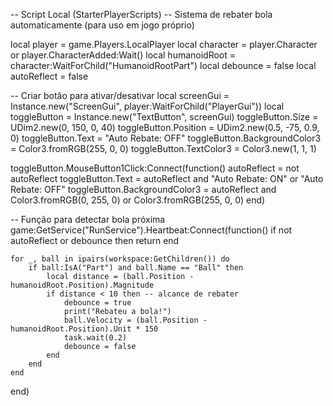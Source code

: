-- Script Local (StarterPlayerScripts)
-- Sistema de rebater bola automaticamente (para uso em jogo próprio)

local player = game.Players.LocalPlayer
local character = player.Character or player.CharacterAdded:Wait()
local humanoidRoot = character:WaitForChild("HumanoidRootPart")
local debounce = false
local autoReflect = false

-- Criar botão para ativar/desativar
local screenGui = Instance.new("ScreenGui", player:WaitForChild("PlayerGui"))
local toggleButton = Instance.new("TextButton", screenGui)
toggleButton.Size = UDim2.new(0, 150, 0, 40)
toggleButton.Position = UDim2.new(0.5, -75, 0.9, 0)
toggleButton.Text = "Auto Rebate: OFF"
toggleButton.BackgroundColor3 = Color3.fromRGB(255, 0, 0)
toggleButton.TextColor3 = Color3.new(1, 1, 1)

toggleButton.MouseButton1Click:Connect(function()
	autoReflect = not autoReflect
	toggleButton.Text = autoReflect and "Auto Rebate: ON" or "Auto Rebate: OFF"
	toggleButton.BackgroundColor3 = autoReflect and Color3.fromRGB(0, 255, 0) or Color3.fromRGB(255, 0, 0)
end)

-- Função para detectar bola próxima
game:GetService("RunService").Heartbeat:Connect(function()
	if not autoReflect or debounce then return end

	for _, ball in ipairs(workspace:GetChildren()) do
		if ball:IsA("Part") and ball.Name == "Ball" then
			local distance = (ball.Position - humanoidRoot.Position).Magnitude
			if distance < 10 then -- alcance de rebater
				debounce = true
				print("Rebateu a bola!")
				ball.Velocity = (ball.Position - humanoidRoot.Position).Unit * 150
				task.wait(0.2)
				debounce = false
			end
		end
	end
end)
